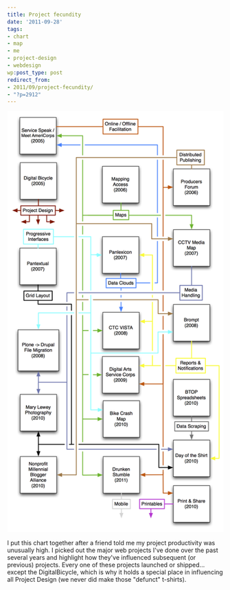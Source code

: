 ```yaml
---
title: Project fecundity
date: '2011-09-28'
tags:
- chart
- map
- me
- project-design
- webdesign
wp:post_type: post
redirect_from:
- 2011/09/project-fecundity/
- "?p=2912"
---
```


[ ![](/uploads/2011-09/Project-Influences.png "Project Influences") ](/uploads/2011-09/Project-Influences.pdf)

I put this chart together after a friend told me my project productivity was unusually high. I picked out the major web projects I've done over the past several years and highlight how they've influenced subsequent (or previous) projects. Every one of these projects launched or shipped... except the DigitalBicycle, which is why it holds a special place in influencing all Project Design (we never did make those "defunct" t-shirts).
